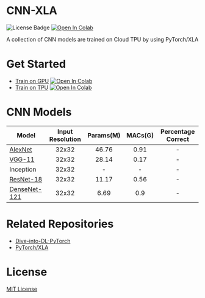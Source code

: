 # CNN-XLA

![License Badge](https://img.shields.io/badge/python-3.5%2B-blue) [![Open In Colab](https://colab.research.google.com/assets/colab-badge.svg)](https://colab.research.google.com/github/fengredrum/cnn-xla/blob/master/notebooks/Train-on-TPU.ipynb)

A collection of CNN models are trained on Cloud TPU by using PyTorch/XLA

# Get Started

* [Train on GPU](notebooks/Train-on-GPU.ipynb) [![Open In Colab](https://colab.research.google.com/assets/colab-badge.svg)](https://colab.research.google.com/github/fengredrum/cnn-xla/blob/master/notebooks/Train-on-GPU.ipynb)
* [Train on TPU](notebooks/Train-on-TPU.ipynb) [![Open In Colab](https://colab.research.google.com/assets/colab-badge.svg)](https://colab.research.google.com/github/fengredrum/cnn-xla/blob/master/notebooks/Train-on-TPU.ipynb)

# CNN Models

| Model              | Input Resolution   | Params(M)          | MACs(G)            | Percentage Correct |
| ------------------ | :----------------: | :----------------: | :----------------: | :----------------: |
| [AlexNet](models/alexnet.py)   | 32x32 | 46.76 | 0.91 | - |
| [VGG-11](models/vgg.py)        | 32x32 | 28.14 | 0.17 | - |
| Inception                      | 32x32 | -     | -    | - |
| [ResNet-18](models/resnet.py)  | 32x32 | 11.17 | 0.56 | - |
| [DenseNet-121](models/densenet.py) | 32x32 | 6.69 | 0.9 | - |

# Related Repositories

* [Dive-into-DL-PyTorch](https://github.com/ShusenTang/Dive-into-DL-PyTorch)
* [PyTorch/XLA](https://github.com/pytorch/xla)

# License

[MIT License](LICENSE)

